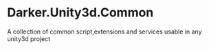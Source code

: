 # Darker.Unity3d.Common
A collection of common script,extensions and services usable in any unity3d project
